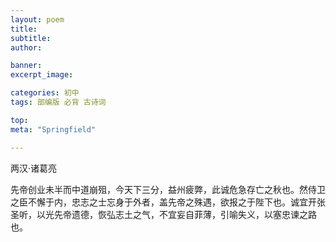 ```yaml
---
layout: poem
title: 
subtitle: 
author: 

banner:
excerpt_image: 

categories: 初中
tags: 部编版 必背 古诗词

top: 
meta: "Springfield"

---
```


两汉·诸葛亮

先帝创业未半而中道崩殂，今天下三分，益州疲弊，此诚危急存亡之秋也。然侍卫之臣不懈于内，忠志之士忘身于外者，盖先帝之殊遇，欲报之于陛下也。诚宜开张圣听，以光先帝遗德，恢弘志土之气，不宜妄自菲薄，引喻失义，以塞忠谏之路也。